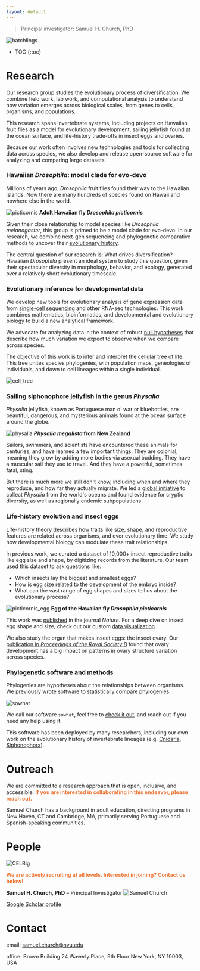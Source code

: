 ```yaml
---
layout: default
---
```


> Principal investigator: Samuel H. Church, PhD  

![hatchlings](/assets/img/icons.png)

* TOC
{:toc}

# Research

Our research group studies the evolutionary process of diversification. We combine field work, lab work, and computational analysis to understand how variation emerges across biological scales, from genes to cells, organisms, and populations. 

This research spans invertebrate systems, including projects on Hawaiian fruit flies as a model for evolutionary development, sailing jellyfish found at the ocean surface, and life-history trade-offs in insect eggs and ovaries. 

Because our work often involves new technologies and tools for collecting data across species, we also develop and release open-source software for analyzing and comparing large datasets.

### Hawaiian _Drosophila_: model clade for evo-devo

Millions of years ago, _Drosophila_ fruit flies found their way to the Hawaiian islands. Now there are many hundreds of species found on Hawaii and nowhere else in the world.

![picticornis](/assets/img/picticornis.png)
**Adult Hawaiian fly _Drosophila picticornis_**

Given their close relationship to model species like _Drosophila melanogaster_, this group is primed to be a model clade for evo-devo. In our research, we combine next-gen sequencing and phylogenetic comparative methods to uncover their [evolutionary history](https://doi.org/10.1093/molbev/msac012).

The central question of our research is: What drives diversification? Hawaiian _Drosophila_ present an ideal system to study this question, given their spectacular diversity in morphology, behavior, and ecology, generated over a relatively short evolutionary timescale.

### Evolutionary inference for developmental data

We develop new tools for evolutionary analysis of gene expression data from [single-cell sequencing](https://doi.org/10.1101/2022.06.01.494334) and other RNA-seq technologies. This work combines mathematics, bioinformatics, and developmental and evolutionary biology to build a new analytical framework.

We advocate for analyzing data in the context of robust [null hypotheses](https://doi.org/10.1242/dev.178004) that describe how much variation we expect to observe when we compare across species. 

The objective of this work is to infer and interpret the [cellular tree of life](https://doi.org/10.1371/journal.pbio.3002633). This tree unites species phylogenies, with population maps, geneologies of individuals, and down to cell lineages within a single individual.

![cell_tree](/assets/img/species_to_cells.png)

### Sailing siphonophore jellyfish in the genus _Physalia_

_Physalia_ jellyfish, known as Portuguese man o' war or bluebottles, are beautiful, dangerous, and mysterious animals found at the ocean surface around the globe. 

![physalia](/assets/img/Pmegalista.png)
**_Physalia megalista_ from New Zealand**

Sailors, swimmers, and scientists have encountered these animals for centuries, and have learned a few important things: They are colonial, meaning they grow by adding more bodies via asexual budding. They have a muscular sail they use to travel. And they have a powerful, sometimes fatal, sting.

But there is much more we still don't know, including  when and where they reproduce, and how far they actually migrate. We led a [global initiative](https://www.biorxiv.org/content/10.1101/2024.07.10.602499v2) to collect _Physalia_ from the world's oceans and found evidence for cryptic diversity, as well as regionally endemic subpopulations. 

### Life-history evolution and insect eggs

Life-history theory describes how traits like size, shape, and reproductive features are related across organisms, and over evolutionary time. We study how developmental biology can modulate these trait relationships. 

In previous work, we curated a dataset of 10,000+ insect reproductive traits like egg size and shape, by digitizing records from the literature. Our team used this dataset to ask questions like:
*   Which insects lay the biggest and smallest eggs?
*   How is egg size related to the development of the embryo inside?
*   What can the vast range of egg shapes and sizes tell us about the evolutionary process?

![picticornis_egg](/assets/img/picticornis_egg.png)
**Egg of the Hawaiian fly _Drosophila picticornis_**

This work was [published](https://doi.org/10.1038/s41586-019-1302-4) in the journal _Nature_. For a deep dive on insect egg shape and size, check out our custom [data visualization](/dataviz/index.html)

We also study the organ that makes insect eggs: the insect ovary. Our [publication in _Proceedings of the Royal Society B_](https://doi.org/10.1098/rspb.2021.0150) found that ovary development has a big impact on patterns in ovary structure variation across species.

### Phylogenetic software and methods

Phylogenies are hypotheses about the relationships between organisms. We previously wrote software to statistically compare phylogenies.

![sowhat](/assets/img/sowhat.png)

We call our software `sowhat`, feel free to [check it out](https://github.com/josephryan/sowhat), and reach out if you need any help using it.

This software has been deployed by many researchers, including our own work on the evolutionary history of invertebrate lineages (e.g. [Cnidaria](https://journals.plos.org/plosone/article?id=10.1371/journal.pone.0139068), [Siphonophora](https://www.sciencedirect.com/science/article/pii/S1055790318300460)).

# Outreach

We are committed to a research approach that is open, inclusive, and accessible. <span style="color:rgb(237, 117, 52); font-weight:bold;">If you are interested in collaborating in this endeavor, please reach out.</span>

Samuel Church has a background in adult education, directing programs in New Haven, CT and Cambridge, MA, primarily serving Portuguese and Spanish-speaking communities.

# People

![CELBig](/assets/img/ChurchEvolutionLaboratory.png)

<span style="color:rgb(237, 117, 52); font-weight:bold;">We are actively recruiting at all levels. Interested in joining? Contact us below!</span>

**Samuel H. Church, PhD** – Principal Investigator
![Samuel Church](/assets/img/shc1.png)

[Google Scholar profile](https://scholar.google.com/citations?user=4fMce0EAAAAJ&hl=en)


# Contact

email: samuel.church@nyu.edu

office: Brown Building
24 Waverly Place, 9th Floor New York, NY 10003, USA



